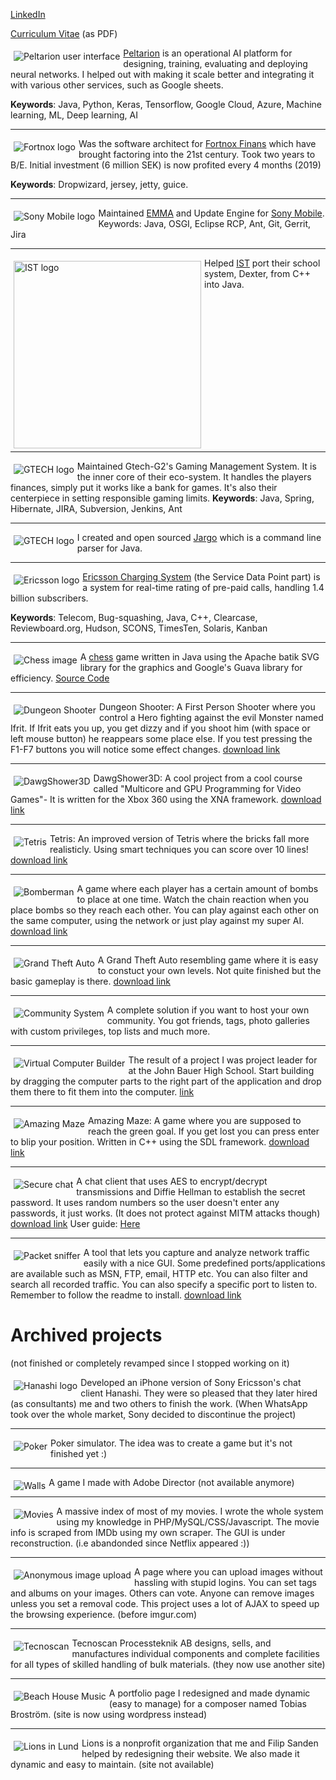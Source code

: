 [LinkedIn](http://se.linkedin.com/in/jonatanjoensson)

[Curriculum Vitae](binaries/Jonatan_Jonsson_eng_CV.pdf) (as PDF)

<img style="float: left; margin: 5px;" src="images/Peltarion.png" alt="Peltarion user interface" /> [Peltarion](https://www.peltarion.com) is an operational AI platform for designing, training, evaluating and deploying neural networks. I helped out with making it scale better and integrating it with various other services, such as Google sheets. 

**Keywords**: Java, Python, Keras, Tensorflow, Google Cloud, Azure, Machine learning, ML, Deep learning, AI

<hr style="clear: left;" />

<img style="float: left; margin: 5px;" src="images/fortnox.png" alt="Fortnox logo" /> Was the software architect for [Fortnox Finans](https://www.fortnox.se) which have brought factoring into the 21st century. Took two years to B/E. Initial investment (6 million SEK) is now profited every 4 months (2019) 

**Keywords**: Dropwizard, jersey, jetty, guice.

<hr style="clear: left;" />

<img style="float: left; margin: 5px;" src="images/Sony_Mobile_ST_Ericsson_Lund.jpeg" alt="Sony Mobile logo" /> Maintained [EMMA](http://software.sonymobile.com/emma/) and Update Engine for [Sony Mobile](https://www.sony.com). Keywords: Java, OSGI, Eclipse RCP, Ant, Git, Gerrit, Jira

<hr style="clear: left;" />

<img style="float: left; margin: 5px;" width=300px src="images/IST.svg" alt="IST logo" /> Helped [IST](https://www.ist.com/se/) port their school system, Dexter, from C++ into Java.

<hr style="clear: left;" />

<img style="float: left; margin: 5px;" src="images/GTECH.jpeg" alt="GTECH logo" /> Maintained Gtech-G2's Gaming Management System. It is the inner core of their eco-system. It handles the players finances, simply put it works like a bank for games. It's also their centerpiece in setting responsible gaming limits. 
**Keywords**: Java, Spring, Hibernate, JIRA, Subversion, Jenkins, Ant

<hr style="clear: left;" />

<img style="float: left; margin: 5px;" src="images/jargo.png" alt="GTECH logo" /> I created and open sourced [Jargo](https://github.com/jontejj/jargo) which is a command line parser for Java.

<hr style="clear: left;" />

<img style="float: left; margin: 5px;" src="images/ericsson.jpg" alt="Ericsson logo" /> [Ericsson Charging System](http://www.ericsson.com/) (the Service Data Point part) is a system for real-time rating of pre-paid calls, handling 1.4 billion subscribers.

**Keywords**: Telecom, Bug-squashing, Java, C++, Clearcase, Reviewboard.org, Hudson, SCONS, TimesTen, Solaris, Kanban

<hr style="clear: left;" />

<img style="float: left; margin: 5px;" src="images/19chess.png" alt="Chess image" /> A [chess](binaries/chess.jar) game written in Java using the Apache batik SVG library for the graphics and Google's Guava library for efficiency. [Source Code](https://github.com/jontejj/chess-svg)

<hr style="clear: left;" />

<img style="float: left; margin: 5px;" src="images/16Dungeon.png" alt="Dungeon Shooter" />  Dungeon Shooter: A First Person Shooter where you control a Hero fighting against the evil Monster named Ifrit. If Ifrit eats you up, you get dizzy and if you shoot him (with space or left mouse button) he reappears some place else. If you test pressing the F1-F7 buttons you will notice some effect changes. [download link](binaries/Dungeon3D.zip)

<hr style="clear: left;" />

<img style="float: left; margin: 5px;" src="images/15DawgShower3D.png" alt="DawgShower3D" /> DawgShower3D: A cool project from a cool course called "Multicore and GPU Programming for Video Games"- It is written for the Xbox 360 using the XNA framework. [download link](binaries/DawgShower3D.zip)

<hr style="clear: left;" />

<img style="float: left; margin: 5px;" src="images/10tetris.gif" alt="Tetris" /> Tetris: An improved version of Tetris where the bricks fall more realisticly. Using smart techniques you can score over 10 lines! [download link](binaries/Tetris.zip)

<hr style="clear: left;" />

<img style="float: left; margin: 5px;" src="images/4bomberman.png" alt="Bomberman" /> A game where each player has a certain amount of bombs to place at one time. Watch the chain reaction when you place bombs so they reach each other. You can play against each other on the same computer, using the network or just play against my super AI. [download link](binaries/BomberMan.zip)

<hr style="clear: left;" />

<img style="float: left; margin: 5px;" src="images/3gta.png" alt="Grand Theft Auto" /> A Grand Theft Auto resembling game where it is easy to constuct your own levels. Not quite finished but the basic gameplay is there. [download link](binaries/GTA.zip)

<hr style="clear: left;" />

<img style="float: left; margin: 5px;" src="images/2blog.png" alt="Community System" /> A complete solution if you want to host your own community. You got friends, tags, photo galleries with custom privileges, top lists and much more.

<hr style="clear: left;" />

<img style="float: left; margin: 5px;" src="images/12virtualcomputer.png" alt="Virtual Computer Builder" /> The result of a project I was project leader for at the John Bauer High School. Start building by dragging the computer parts to the right part of the application and drop them there to fit them into the computer. [link](binaries/virtualcomputerbuilder.swf)

<hr style="clear: left;" />

<img style="float: left; margin: 5px;" src="images/17amazing_maze.png" alt="Amazing Maze" /> Amazing Maze: A game where you are supposed to reach the green goal. If you get lost you can press enter to blip your position. Written in C++ using the SDL framework. [download link](binaries/AmazingMaze.zip)

<hr style="clear: left;" />

<img style="float: left; margin: 5px;" src="images/13securechat.png" alt="Secure chat" /> A chat client that uses AES to encrypt/decrypt transmissions and Diffie Hellman to establish the secret password. It uses random numbers so the user doesn't enter any passwords, it just works. (It does not protect against MITM attacks though) [download link](binaries/SecureChat.zip) User guide: [Here](binaries/securechat.txt)

<hr style="clear: left;" />

<img style="float: left; margin: 5px;" src="images/14PacketSniffer.png" alt="Packet sniffer" /> A tool that lets you capture and analyze network traffic easily with a nice GUI. Some predefined ports/applications are available such as MSN, FTP, email, HTTP etc. You can also filter and search all recorded traffic. You can also specify a specific port to listen to. Remember to follow the readme to install. [download link](binaries/JavaPacketSniffer.zip) 



# Archived projects

(not finished or completely revamped since I stopped working on it)

<img style="float: left; margin: 5px;" src="images/hanashi.png" alt="Hanashi logo" /> Developed an iPhone version of Sony Ericsson's chat client Hanashi. They were so pleased that they later hired (as consultants) me and two others to finish the work. (When WhatsApp took over the whole market, Sony decided to discontinue the project)

<hr style="clear: left;" />

<img style="float: left; margin: 5px;" src="images/21poker.png" alt="Poker" /> Poker simulator. The idea was to create a game but it's not finished yet :)

<hr style="clear: left;" />

<img style="float: left; margin: 5px;" src="images/11walls.png" alt="Walls" /> A game I made with Adobe Director (not available anymore)

<hr style="clear: left;" />

<img style="float: left; margin: 5px;" src="images/5movies.png" alt="Movies" /> A massive index of most of my movies. I wrote the whole system using my knowledge in PHP/MySQL/CSS/Javascript. The movie info is scraped from IMDb using my own scraper. The GUI is under reconstruction. (i.e abandonded since Netflix appeared :))

<hr style="clear: left;" />

<img style="float: left; margin: 5px;" src="images/1imageupload.png" alt="Anonymous image upload" /> A page where you can upload images without hassling with stupid logins. You can set tags and albums on your images. Others can vote. Anyone can remove images unless you set a removal code. This project uses a lot of AJAX to speed up the browsing experience. (before imgur.com)

<hr style="clear: left;" />

<img style="float: left; margin: 5px;" src="images/7tecnoscan.png" alt="Tecnoscan" />  Tecnoscan Processteknik AB designs, sells, and manufactures individual components and complete facilities for all types of skilled handling of bulk materials. (they now use another site)

<hr style="clear: left;" />

<img style="float: left; margin: 5px;" src="images/8bhm.png" alt="Beach House Music" /> A portfolio page I redesigned and made dynamic (easy to manage) for a composer named Tobias Broström. (site is now using wordpress instead)

<hr style="clear: left;" />

<img style="float: left; margin: 5px;" src="images/9lions.png" alt="Lions in Lund" /> Lions is a nonprofit organization that me and Filip Sanden helped by redesigning their website. We also made it dynamic and easy to maintain. (site not available)
